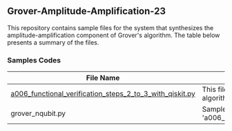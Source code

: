 ## Grover-Amplitude-Amplification-23
This repository contains sample files for the system that synthesizes the amplitude-amplification component of Grover's algorithm. The table below presents a summary of the files.

### Samples Codes
|     File Name       |     Description                               |
| ------------------- | --------------------------------------------- |
| [a006_functional_verification_steps_2_to_3_with_qiskit.py](https://github.com/sihyunglee26/Grover-Amplitude-Amplification-23/blob/main/a006_functional_verification_steps_2_to_3_with_qiskit.py) | This file generates Python codes that perform Grover's algorithm for an arbitrary qubit count |
| grover_nqubit.py | Sample files generated by 'a006_functional_verification_steps_2_to_3_with_qiskit.py' |
